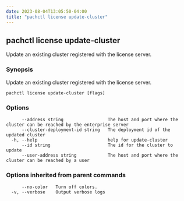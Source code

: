 ```yaml
---
date: 2023-08-04T13:05:50-04:00
title: "pachctl license update-cluster"
---
```


## pachctl license update-cluster

Update an existing cluster registered with the license server.

### Synopsis

Update an existing cluster registered with the license server.

```
pachctl license update-cluster [flags]
```

### Options

```
      --address string                 The host and port where the cluster can be reached by the enterprise server
      --cluster-deployment-id string   The deployment id of the updated cluster
  -h, --help                           help for update-cluster
      --id string                      The id for the cluster to update
      --user-address string            The host and port where the cluster can be reached by a user
```

### Options inherited from parent commands

```
      --no-color   Turn off colors.
  -v, --verbose    Output verbose logs
```

